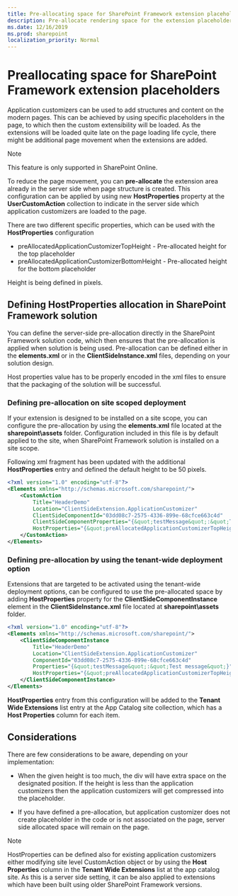 ```yaml
---
title: Pre-allocating space for SharePoint Framework extension placeholders
description: Pre-allocate rendering space for the extension placeholders
ms.date: 12/16/2019
ms.prod: sharepoint
localization_priority: Normal
---
```


# Preallocating space for SharePoint Framework extension placeholders

Application customizers can be used to add structures and content on the modern pages. This can be achieved by using specific placeholders in the page, to which then the custom extensibility will be loaded. As the extensions will be loaded quite late on the page loading life cycle, there might be additional page movement when the extensions are added.

> [!NOTE]
> This feature is only supported in SharePoint Online.

To reduce the page movement, you can **pre-allocate** the extension area already in the server side when page structure is created. This configuration can be applied by using new **HostProperties** property at the **UserCustomAction** collection to indicate in the server side which application customizers are loaded to the page.

There are two different specific properties, which can be used with the **HostProperties** configuration

- preAllocatedApplicationCustomizerTopHeight - Pre-allocated height for the top placeholder
- preAllocatedApplicationCustomizerBottomHeight - Pre-allocated height for the bottom placeholder

Height is being defined in pixels.

## Defining HostProperties allocation in SharePoint Framework solution

You can define the server-side pre-allocation directly in the SharePoint Framework solution code, which then ensures that the pre-allocation is applied when solution is being used. Pre-allocation can be defined either in the **elements.xml** or in the **ClientSideInstance.xml** files, depending on your solution design.

Host properties value has to be properly encoded in the xml files to ensure that the packaging of the solution will be successful.

### Defining pre-allocation on site scoped deployment

If your extension is designed to be installed on a site scope, you can configure the pre-allocation by using the **elements.xml** file located at the **sharepoint\assets** folder. Configuration included in this file is by default applied to the site, when SharePoint Framework solution is installed on a site scope. 

Following xml fragment has been updated with the additional **HostProperties** entry and defined the default height to be 50 pixels. 

```xml
<?xml version="1.0" encoding="utf-8"?>
<Elements xmlns="http://schemas.microsoft.com/sharepoint/">
    <CustomAction
        Title="HeaderDemo"
        Location="ClientSideExtension.ApplicationCustomizer"
        ClientSideComponentId="03dd08c7-2575-4336-899e-68cfce663c4d"
        ClientSideComponentProperties="{&quot;testMessage&quot;:&quot;Test message&quot;}"
        HostProperties="{&quot;preAllocatedApplicationCustomizerTopHeight&quot;:&quot;50&quot;,&quot;preAllocatedApplicationCustomizerBottomHeight&quot;:&quot;50&quot;}">
    </CustomAction>
</Elements>
```

### Defining pre-allocation by using the tenant-wide deployment option

Extensions that are targeted to be activated using the tenant-wide deployment options, can be configured to use the pre-allocated space by adding **HostProperties** property for the **ClientSideComponentInstance** element in the **ClientSideInstance.xml** file located at **sharepoint\assets** folder.

```xml
<?xml version="1.0" encoding="utf-8"?>
<Elements xmlns="http://schemas.microsoft.com/sharepoint/">
    <ClientSideComponentInstance
        Title="HeaderDemo"
        Location="ClientSideExtension.ApplicationCustomizer"
        ComponentId="03dd08c7-2575-4336-899e-68cfce663c4d"
        Properties="{&quot;testMessage&quot;:&quot;Test message&quot;}"
        HostProperties="{&quot;preAllocatedApplicationCustomizerTopHeight&quot;:&quot;50&quot;,&quot;preAllocatedApplicationCustomizerBottomHeight&quot;:&quot;50&quot;}">
    </ClientSideComponentInstance>
</Elements>

```

**HostProperties** entry from this configuration will be added to the **Tenant Wide Extensions** list entry at the App Catalog site collection, which has a **Host Properties** column for each item.

## Considerations

There are few considerations to be aware, depending on your implementation:

* When the given height is too much, the div will have extra space on the designated position. If the height is less than the application customizers then the application customizers will get compressed into the placeholder.

* If you have defined a pre-allocation, but application customizer does not create placeholder in the code or is not associated on the page, server side allocated space will remain on the page.

> [!NOTE]
> HostProperties can be defined also for existing application customizers either modifying site level CustomAction object or by using the **Host Properties** column in the **Tenant Wide Extensions** list at the app catalog site. As this is a server side setting, it can be also applied to extensions which have been built using older SharePoint Framework versions.
